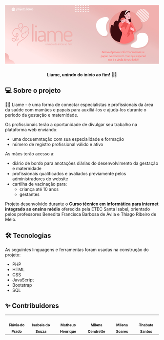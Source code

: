 <h1 align="center">
    <img alt="Liame" title="#Liame" src="Liame/assets/img/banner.jpg" />
</h1>

<h4 align="center"> 
	Liame, unindo do início ao fim! 🤱🏼
</h4>

## 💻 Sobre o projeto

👶🏼 Liame - é uma forma de conectar especialistas e profissionais da área da saúde com mamães e papais para auxiliá-los e ajudá-los durante o período da gestação e maternidade.

Os profissionais terão a oportunidade de divulgar seu trabalho na plataforma web enviando:
- uma docuemntação com sua especialidade e formação
- número de registro profissional válido e ativo

As mães terão acesso a:
- diário de bordo para anotações diárias do desenvolvimento da gestação e maternidade
- profissionais qualificados e avaliados previamente pelos administradores do website
- cartilha de vacinação para:
    - criança até 10 anos
    - gestantes

Projeto desenvolvido durante o **Curso técnico em informática para internet integrado ao ensino médio** oferecida pela ETEC Santa Isabel, orientado pelos professores Benedita Francisca Barbosa de Ávila e Thiago Ribeiro de Melo.


## 🛠 Tecnologias

As seguintes linguagens e ferramentas foram usadas na construção do projeto:

- PHP
- HTML
- CSS
- JavaScript
- Bootstrap
- SQL



## ✨ Contribuidores

<table>
    <tr>
        <td align="center"><a href="https://github.com/flavia-lopes"><img src="https://avatars.githubusercontent.com/u/87912392?v=4?s=100" width="100px;" alt=""/><br /><sub><b>Flávia do Prado</b></sub></a></td>
        <td align="center"><a href="https://github.com/Isabela-souza-rodrigues"><img src="https://avatars.githubusercontent.com/u/85584237?v=4?s=100" width="100px;" alt=""/><br /><sub><b>Isabela de Souza</b></sub></a></td>
        <td align="center"><a href="https://www.linkedin.com/in/matheus-de-sousa/"><img src="https://avatars.githubusercontent.com/u/88354244?v=4?s=100" width="100px;" alt=""/><br /><sub><b>Matheus Henrique</b></sub></a></td>
        <td align="center"><a href="https://www.linkedin.com/in/milena-cendrette-ferreira-b4a548216/"><img src="https://avatars.githubusercontent.com/u/88352849?v=4?s=100" width="100px;" alt=""/><br /><sub><b>Milena Cendrette</b></sub></a></td>
        <td align="center"><a href="https://www.linkedin.com/in/mlnsoares/"><img src="https://avatars.githubusercontent.com/u/80491740?v=4?s=100" width="100px;" alt=""/><br /><sub><b>Milena Soares</b></sub></a></td>
        <td align="center"><a href="https://github.com/thabatasantss"><img src="https://avatars.githubusercontent.com/u/88562273?v=4?s=100" width="100px;" alt=""/><br /><sub><b>Thabata Santos</b></sub></a></td>
    </tr>
</table>
